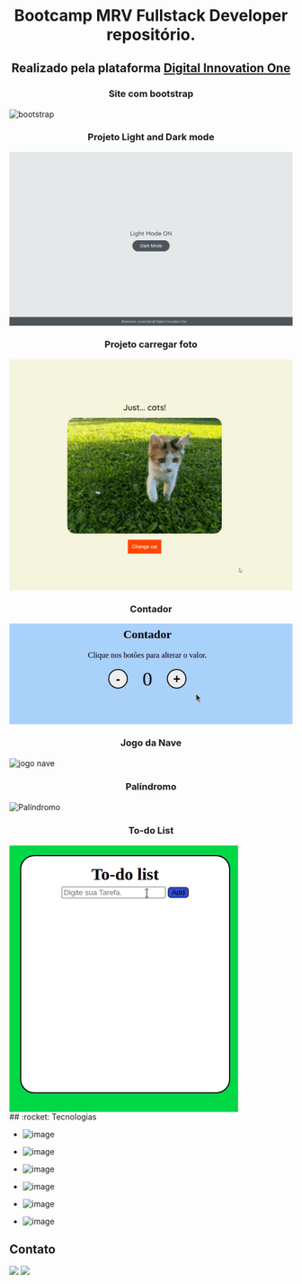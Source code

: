 <h1 align="center">
Bootcamp MRV Fullstack Developer repositório.
</h1>
<div>
<h2 align="center">Realizado pela plataforma <u>Digital Innovation One</u></h2>
  <h3 align="center">Site com bootstrap</h3>
  <img align="center" alt="bootstrap" src="./Pagina com bootstrap/bootstrap/img/site.gif"> 
</div> 
<div>
  <h3 align="center">Projeto Light and Dark mode</h3>
  <img align="center" alt="light-dark" src="./Projeto -Light-Dark-Mode/dark-mode-exercicio.gif"> 
</div>
<div>
  <h3 align="center">Projeto carregar foto</h3>
  <img align="center" alt="fotos" src="./Projeto-carregar-fotos/api-cats.gif"> 
</div>
<div>
  <h3 align="center">Contador</h3>
  <img align="center" alt="Contador" src="./Projeto-Contador/contador.gif"> 
</div>
<div>
  <h3 align="center">Jogo da Nave</h3>
  <img align="center" alt="jogo nave" src="./Projeto-jogo-nave/nave.gif"> 
</div>
<div>
  <h3 align="center">Palíndromo</h3>
  <img align="center" alt="Palíndromo" src="./Projeto-palíndromo/palidrome.gif"> 
</div>
<div>
  <h3 align="center">To-do List</h3>
  <img align="center" alt="to-do-list" src="./Projeto-To-do list/todolist.gif"> 
</div>
## :rocket: Tecnologias

- ![image](https://img.shields.io/badge/HTML5-E34F26?style=for-the-badge&logo=html5&logoColor=white)
  >
- ![image](https://img.shields.io/badge/JavaScript-323330?style=for-the-badge&logo=javascript&logoColor=F7DF1E)
  >
- ![image](https://img.shields.io/badge/Bootstrap-563D7C?style=for-the-badge&logo=bootstrap&logoColor=white)
  >
- ![image](https://img.shields.io/badge/jQuery-0769AD?style=for-the-badge&logo=jquery&logoColor=white)
  >
- ![image](https://img.shields.io/badge/React-20232A?style=for-the-badge&logo=react&logoColor=61DAFB)
  >
- ![image](https://img.shields.io/badge/React_Native-20232A?style=for-the-badge&logo=react&logoColor=61DAFB)

## Contato

<div> 
  <a href = "mailto:doug1306@gmail.com"><img src="https://img.shields.io/badge/-Gmail-%23333?style=for-the-badge&logo=gmail&logoColor=white" target="_blank"></a>
  <a href="https://www.linkedin.com/in/douglas-dos-santos-oliveira-762a7411b/" target="_blank"><img src="https://img.shields.io/badge/-LinkedIn-%230077B5?style=for-the-badge&logo=linkedin&logoColor=white" target="_blank"></a> 
 
</div>
